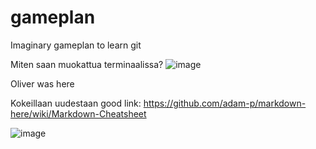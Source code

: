 # gameplan
Imaginary gameplan to learn git

Miten saan muokattua terminaalissa?
![image](https://user-images.githubusercontent.com/117892213/201041997-51c3ba4b-c608-4922-a10e-9e363acc69dd.png)

Oliver was here

Kokeillaan uudestaan
 good link: https://github.com/adam-p/markdown-here/wiki/Markdown-Cheatsheet

![image](https://imgur.com/nJxCGFC.png)
